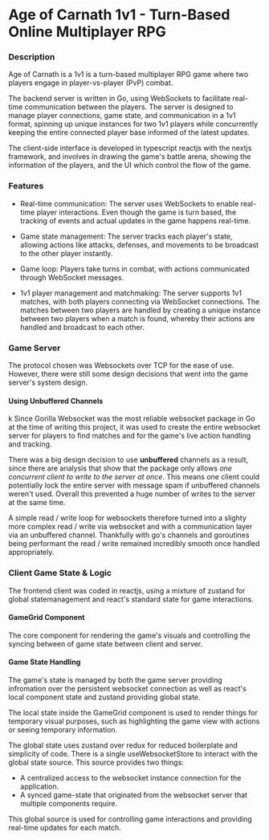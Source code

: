 # Age of Carnath 1v1 - Turn-Based Online Multiplayer RPG

### Description

Age of Carnath is a 1v1 is a turn-based multiplayer RPG game where two players engage in player-vs-player (PvP) combat.

The backend server is written in Go, using WebSockets to facilitate real-time communication between the players. The server is designed to manage player connections, game state, and communication in a 1v1 format, spinning up unique instances for two 1v1 players while concurrently keeping the entire connected player base informed of the latest updates.

The client-side interface is developed in typescript reactjs with the nextjs framework, and involves in drawing the game's battle arena, showing the information of the players, and the UI which control the flow of the game.

### Features

- Real-time communication: The server uses WebSockets to enable real-time player interactions. Even though the game is turn based, the tracking of events and actual updates in the game happens real-time.

- Game state management: The server tracks each player's state, allowing actions like attacks, defenses, and movements to be broadcast to the other player instantly.

- Game loop: Players take turns in combat, with actions communicated through WebSocket messages.

- 1v1 player management and matchmaking: The server supports 1v1 matches, with both players connecting via WebSocket connections. The matches between two players are handled by creating a unique instance between two players when a match is found, whereby their actions are handled and broadcast to each other.

### Game Server

The protocol chosen was Websockets over TCP for the ease of use. However, there were still some design decisions that went into the game server's system design.

#### Using Unbuffered Channels

k
Since Gorilla Websocket was the most reliable websocket package in Go at the time of writing this project, it was used to create the entire websocket server for players to find matches and for the game's live action handling and tracking.

There was a big design decision to use **unbuffered** channels as a result, since there are analysis that show that the package only allows _one concurrent client to write to the server at once_. This means one client could potentially lock the entire server with message spam if unbuffered channels weren't used. Overall this prevented a huge number of writes to the server at the same time.

A simple read / write loop for websockets therefore turned into a slighty more complex read / write via websocket and with a communication layer via an unbuffered channel. Thankfully with go's channels and goroutines being performant the read / write remained incredibly smooth once handled appropriately.

### Client Game State & Logic

The frontend client was coded in reactjs, using a mixture of zustand for global statemanagement and react's standard state for game interactions.

#### GameGrid Component

The core component for rendering the game's visuals and controlling the syncing between of game state between client and server.

#### Game State Handling

The game's state is managed by both the game server providing infromation over the persistent websocket connection as well as react's local component state and zustand providing global state.

The local state inside the GameGrid component is used to render things for temporary visual purposes, such as highlighting the game view with actions or seeing temporary information.

The global state uses zustand over redux for reduced boilerplate and simplicity of code. There is a single useWebsocketStore to interact with the global state source. This source provides two things:

- A centralized access to the websocket instance connection for the application.
- A synced game-state that originated from the websocket server that multiple components require.

This global source is used for controlling game interactions and providing real-time updates for each match.
